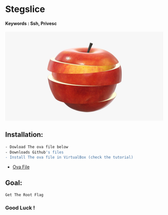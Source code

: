 # Stegslice
#### Keywords : Ssh, Privesc

![](apple.jpg)

## Installation:
```sh
- Dowload The ova file below
- Downloads Github's files
- Install The ova file in VirtualBox (check the tutorial)
```
* [Ova File](https://mega.nz/file/l0YSxDZL#FF-vPcU9fuvJapE7rVp39HJNWZMf8raOvoY-Ee0uMks)

## Goal:
```sh
Get The Root Flag
```

### Good Luck !
